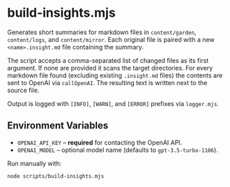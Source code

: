 # build-insights.mjs

Generates short summaries for markdown files in `content/garden`, `content/logs`, and `content/mirror`. Each original file is paired with a new `<name>.insight.md` file containing the summary.

The script accepts a comma-separated list of changed files as its first argument. If none are provided it scans the target directories. For every markdown file found (excluding existing `.insight.md` files) the contents are sent to OpenAI via `callOpenAI`. The resulting text is written next to the source file.

Output is logged with `[INFO]`, `[WARN]`, and `[ERROR]` prefixes via `logger.mjs`.

## Environment Variables

- `OPENAI_API_KEY` – **required** for contacting the OpenAI API.
- `OPENAI_MODEL` – optional model name (defaults to `gpt-3.5-turbo-1106`).

Run manually with:

```bash
node scripts/build-insights.mjs
```
